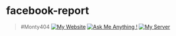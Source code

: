# facebook-report

> #Monty404
[![My Website](https://img.shields.io/badge/PRs-welcome-brightgreen.svg?style=flat-square)](https://montydev.site/)
[![Ask Me Anything !](https://img.shields.io/badge/Ask%20me-anything-1abc9c.svg)](https://github.com/CodeLost404/monty.html)
[![My Server](https://img.shields.io/discord/591914197219016707.svg?label=&logo=discord&logoColor=ffffff&color=7389D8&labelColor=6A7EC2)](https://discord.gg/boqakan)
